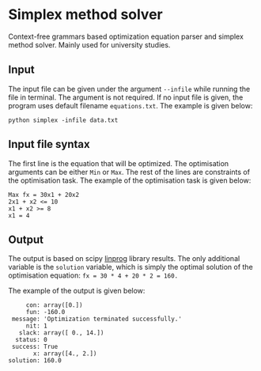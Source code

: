 # Simplex method solver
Context-free grammars based optimization equation parser and simplex method 
solver. Mainly used for university studies.

## Input
The input file can be given under the argument `--infile` while running the file
in terminal. The argument is not required. If no input file is given, the 
program uses default filename `equations.txt`. The example is given below:
```
python simplex -infile data.txt
```

## Input file syntax
The first line is the equation that will be optimized. The optimisation 
arguments can be either `Min` or `Max`. The rest of the lines are constraints
of the optimisation task. The example of the optimisation task is given below:

```
Max fx = 30x1 + 20x2
2x1 + x2 <= 10
x1 + x2 >= 8
x1 = 4
```

## Output
The output is based on scipy [linprog](https://docs.scipy.org/doc/scipy/reference/optimize.linprog-simplex.html) 
library results. The only additional variable is the `solution` variable, which
is simply the optimal solution of the optimisation equation:
`
fx = 30 * 4 + 20 * 2 = 160.
`

The example of the output is given below:

```
     con: array([0.])
     fun: -160.0
 message: 'Optimization terminated successfully.'
     nit: 1
   slack: array([ 0., 14.])
  status: 0
 success: True
       x: array([4., 2.])
solution: 160.0
```